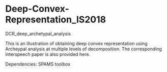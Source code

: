 # Deep-Convex-Representation_IS2018
DCR_deep_archetypal_analysis

This is an illustration of obtaining deep convex representation using Archeypal analysis at multiple levels of decomposition. 
The corresponding Interspeech paper is also provided here.

Dependencies: SPAMS toolbox
